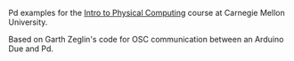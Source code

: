 Pd examples for the [Intro to Physical Computing](http://physcomp.org/) course at Carnegie Mellon University. 

Based on Garth Zeglin's code for OSC communication between an Arduino Due and Pd. 
